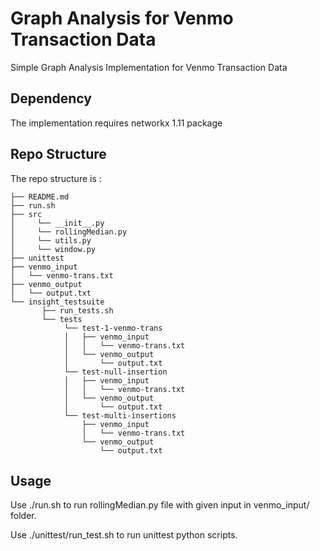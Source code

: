 # Graph Analysis for Venmo Transaction Data
Simple Graph Analysis Implementation  for Venmo Transaction Data

## Dependency
The implementation requires networkx 1.11 package

## Repo Structure
The repo structure is :

    ├── README.md 
    ├── run.sh
    ├── src
    │     └── __init__.py
    │     └── rollingMedian.py
    │     └── utils.py
    │     └── window.py
    ├── unittest
    ├── venmo_input
    │   └── venmo-trans.txt
    ├── venmo_output
    │   └── output.txt
    └── insight_testsuite
           ├── run_tests.sh
           └── tests
                └── test-1-venmo-trans
                │   ├── venmo_input
                │   │   └── venmo-trans.txt
                │   └── venmo_output
                │       └── output.txt
                └── test-null-insertion
                │   ├── venmo_input
                │   │   └── venmo-trans.txt
                │   └── venmo_output
                │       └── output.txt
                └── test-multi-insertions
                    ├── venmo_input
                    │   └── venmo-trans.txt
                    └── venmo_output
                        └── output.txt

## Usage
Use ./run.sh to run rollingMedian.py file with given input in venmo\_input/ folder.

Use ./unittest/run\_test.sh to run unittest python scripts. 


